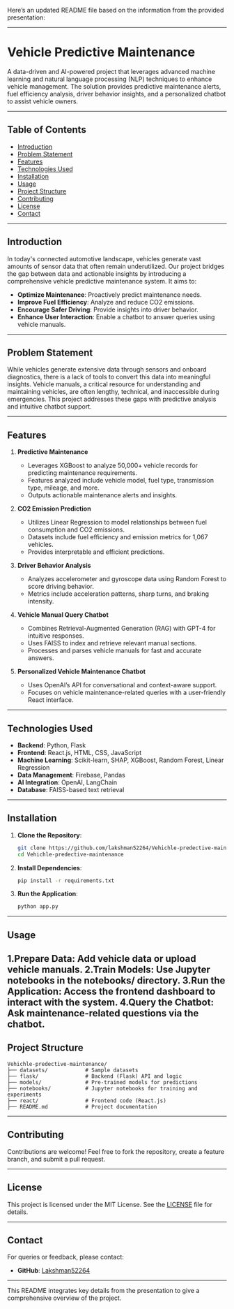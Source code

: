 Here’s an updated README file based on the information from the provided presentation:

---

# Vehicle Predictive Maintenance

A data-driven and AI-powered project that leverages advanced machine learning and natural language processing (NLP) techniques to enhance vehicle management. The solution provides predictive maintenance alerts, fuel efficiency analysis, driver behavior insights, and a personalized chatbot to assist vehicle owners.

---

## Table of Contents

- [Introduction](#introduction)
- [Problem Statement](#problem-statement)
- [Features](#features)
- [Technologies Used](#technologies-used)
- [Installation](#installation)
- [Usage](#usage)
- [Project Structure](#project-structure)
- [Contributing](#contributing)
- [License](#license)
- [Contact](#contact)

---

## Introduction

In today's connected automotive landscape, vehicles generate vast amounts of sensor data that often remain underutilized. Our project bridges the gap between data and actionable insights by introducing a comprehensive vehicle predictive maintenance system. It aims to:

- **Optimize Maintenance**: Proactively predict maintenance needs.
- **Improve Fuel Efficiency**: Analyze and reduce CO2 emissions.
- **Encourage Safer Driving**: Provide insights into driver behavior.
- **Enhance User Interaction**: Enable a chatbot to answer queries using vehicle manuals.

---

## Problem Statement

While vehicles generate extensive data through sensors and onboard diagnostics, there is a lack of tools to convert this data into meaningful insights. Vehicle manuals, a critical resource for understanding and maintaining vehicles, are often lengthy, technical, and inaccessible during emergencies. This project addresses these gaps with predictive analysis and intuitive chatbot support.

---

## Features

1. **Predictive Maintenance**
   - Leverages XGBoost to analyze 50,000+ vehicle records for predicting maintenance requirements.
   - Features analyzed include vehicle model, fuel type, transmission type, mileage, and more.
   - Outputs actionable maintenance alerts and insights.

2. **CO2 Emission Prediction**
   - Utilizes Linear Regression to model relationships between fuel consumption and CO2 emissions.
   - Datasets include fuel efficiency and emission metrics for 1,067 vehicles.
   - Provides interpretable and efficient predictions.

3. **Driver Behavior Analysis**
   - Analyzes accelerometer and gyroscope data using Random Forest to score driving behavior.
   - Metrics include acceleration patterns, sharp turns, and braking intensity.

4. **Vehicle Manual Query Chatbot**
   - Combines Retrieval-Augmented Generation (RAG) with GPT-4 for intuitive responses.
   - Uses FAISS to index and retrieve relevant manual sections.
   - Processes and parses vehicle manuals for fast and accurate answers.

5. **Personalized Vehicle Maintenance Chatbot**
   - Uses OpenAI’s API for conversational and context-aware support.
   - Focuses on vehicle maintenance-related queries with a user-friendly React interface.

---

## Technologies Used

- **Backend**: Python, Flask
- **Frontend**: React.js, HTML, CSS, JavaScript
- **Machine Learning**: Scikit-learn, SHAP, XGBoost, Random Forest, Linear Regression
- **Data Management**: Firebase, Pandas
- **AI Integration**: OpenAI, LangChain
- **Database**: FAISS-based text retrieval

---

## Installation

1. **Clone the Repository**:
   ```bash
   git clone https://github.com/lakshman52264/Vehichle-predective-maintenance.git
   cd Vehichle-predective-maintenance
   ```

2. **Install Dependencies**:
   ```bash
   pip install -r requirements.txt
   ```

3. **Run the Application**:
   ```bash
   python app.py
   ```

---

## Usage

1.**Prepare Data**: Add vehicle data or upload vehicle manuals.
2.**Train Models**: Use Jupyter notebooks in the notebooks/ directory.
3.**Run the Application**: Access the frontend dashboard to interact with the system.
4.**Query the Chatbot**: Ask maintenance-related questions via the chatbot.
---

## Project Structure

```
Vehichle-predective-maintenance/
├── datasets/            # Sample datasets
├── flask/               # Backend (Flask) API and logic
├── models/              # Pre-trained models for predictions
├── notebooks/           # Jupyter notebooks for training and experiments
├── react/               # Frontend code (React.js)
├── README.md            # Project documentation
```

---

## Contributing

Contributions are welcome! Feel free to fork the repository, create a feature branch, and submit a pull request.

---

## License

This project is licensed under the MIT License. See the [LICENSE](LICENSE) file for details.

---

## Contact

For queries or feedback, please contact:
- **GitHub**: [Lakshman52264](https://github.com/lakshman52264)

--- 

This README integrates key details from the presentation to give a comprehensive overview of the project.
